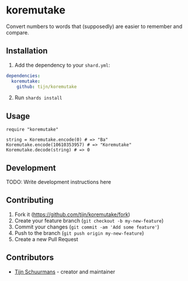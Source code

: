 # koremutake

Convert numbers to words that (supposedly) are easier to remember and compare.

## Installation

1. Add the dependency to your `shard.yml`:
```yaml
dependencies:
  koremutake:
    github: tijn/koremutake
```
2. Run `shards install`

## Usage

```crystal
require "koremutake"

string = Koremutake.encode(0) # => "Ba"
Koremutake.encode(10610353957) # => "Koremutake"
Koremutake.decode(string) # => 0
```

## Development

TODO: Write development instructions here

## Contributing

1. Fork it (<https://github.com/tijn/koremutake/fork>)
2. Create your feature branch (`git checkout -b my-new-feature`)
3. Commit your changes (`git commit -am 'Add some feature'`)
4. Push to the branch (`git push origin my-new-feature`)
5. Create a new Pull Request

## Contributors

- [Tijn Schuurmans](https://github.com/tijn) - creator and maintainer
